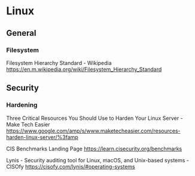 # Linux

## General

### Filesystem

Filesystem Hierarchy Standard - Wikipedia
https://en.m.wikipedia.org/wiki/Filesystem_Hierarchy_Standard



## Security

### Hardening

Three Critical Resources You Should Use to Harden Your Linux Server - Make Tech Easier
https://www.google.com/amp/s/www.maketecheasier.com/resources-harden-linux-server/%3famp

CIS Benchmarks Landing Page
https://learn.cisecurity.org/benchmarks

Lynis - Security auditing tool for Linux, macOS, and Unix-based systems - CISOfy
https://cisofy.com/lynis/#operating-systems

